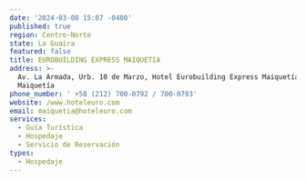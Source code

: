 ```yaml
---
date: '2024-03-08 15:07 -0400'
published: true
region: Centro-Norte
state: La Guaira
featured: false
title: EUROBUILDING EXPRESS MAIQUETIA
address: >-
  Av. La Armada, Urb. 10 de Marzo, Hotel Eurobuilding Express Maiquetía
  Maiquetía
phone_number: ' +58 (212) 700-0792 / 700-0793'
website: /www.hoteleuro.com
email: maiquetia@hoteleuro.com
services:
  - Guía Turística
  - Hospedaje
  - Servicio de Reservación
types:
  - Hospedaje
---
```

